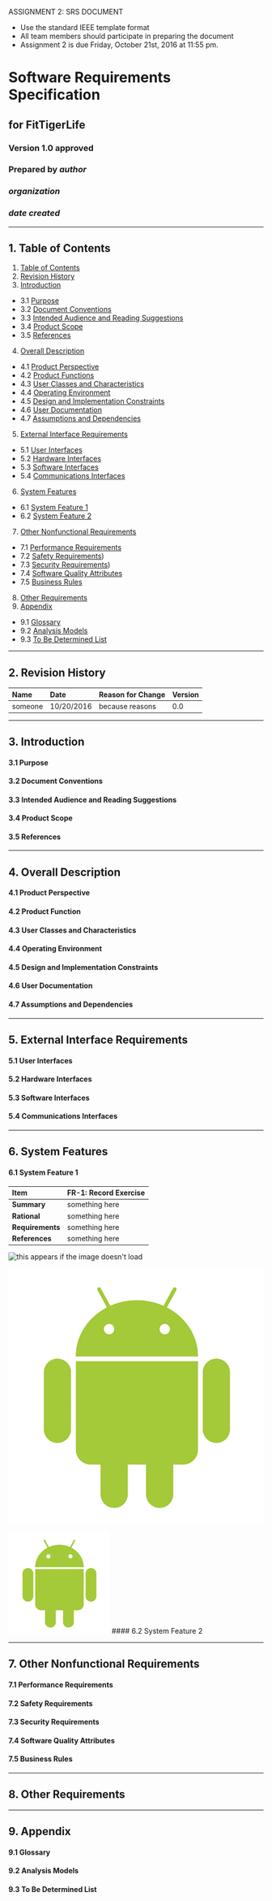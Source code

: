 ASSIGNMENT 2: SRS DOCUMENT
* Use the standard IEEE template format
* All team members should participate in
preparing the document
* Assignment 2 is due Friday, October 21st, 2016
at 11:55 pm.

# Software Requirements Specification
## for FitTigerLife
### Version 1.0 approved
### Prepared by *author*
### *organization*
### *date created*

---

## 1. Table of Contents
1. [Table of Contents](#1-table-of-contents)
2. [Revision History](#2-revision-history)
3. [Introduction](#3-introduction)
  * 3.1 [Purpose](#31-purpose)
  * 3.2 [Document Conventions](#32-document-conventions)
  * 3.3 [Intended Audience and Reading Suggestions](#33-intended-audience-and-reading-suggestions)
  * 3.4 [Product Scope](#34-product-scope)
  * 3.5 [References](#35-references)
4.	[Overall Description](#4-overall-description)
  * 4.1	[Product Perspective](#41-product-perspective)
  * 4.2	[Product Functions](#42-product-functions)
  * 4.3	[User Classes and Characteristics](#43-product-perspective)
  * 4.4	[Operating Environment](#44-operating-environment)
  * 4.5	[Design and Implementation Constraints](#45-design-and-implementation-constraints)
  * 4.6	[User Documentation](#46-user-documentation)
  * 4.7	[Assumptions and Dependencies](#47-assumptions-and-dependencies)
5. [External Interface Requirements](#5-external-interface-requirements)
  * 5.1	[User Interfaces](#51-user-interfaces)
  * 5.2	[Hardware Interfaces](#52-hardware-interfaces)
  * 5.3	[Software Interfaces](#53-software-interfaces)
  * 5.4	[Communications Interfaces](#54-communications-interfaces)
6. [System Features](#6-system-features)
  * 6.1	[System Feature 1](#61-system-feature-1)
  * 6.2	[System Feature 2](#62-system-feature-2)
7. [Other Nonfunctional Requirements](#7-other-nonfunctional-requirements)
  * 7.1	[Performance Requirements](#71-performance-requirements)
  * 7.2	[Safety Requirements](#72-safety-requirements))
  * 7.3	[Security Requirements](#73-security-requirements))
  * 7.4	[Software Quality Attributes](#74-software-quality-attributes)
  * 7.5	[Business Rules](#75-business-rules)
8. [Other Requirements](#8-other-requirements)
9. [Appendix](#9-appendix)
  * 9.1 [Glossary](#91-glossary)
  * 9.2 [Analysis Models](#92-analysis-models)
  * 9.3 [To Be Determined List](#93-to-be-determined-list)

---

## 2. Revision History

| Name | Date | Reason for Change | Version |
| :--- | :--- | :--- | :--- |
| someone | 10/20/2016 | because reasons | 0.0 |

---

## 3. Introduction

#### 3.1 Purpose

#### 3.2 Document Conventions

#### 3.3 Intended Audience and Reading Suggestions

#### 3.4 Product Scope

#### 3.5 References

---

## 4. Overall Description

#### 4.1 Product Perspective

#### 4.2 Product Function

#### 4.3 User Classes and Characteristics

#### 4.4 Operating Environment

#### 4.5 Design and Implementation Constraints

#### 4.6 User Documentation

#### 4.7 Assumptions and Dependencies

---

## 5. External Interface Requirements

#### 5.1 User Interfaces

#### 5.2 Hardware Interfaces

#### 5.3 Software Interfaces

#### 5.4 Communications Interfaces

---

## 6. System Features

#### 6.1 System Feature 1

| **Item** | **FR-1: Record Exercise** |
| :------- | :------------------------|
| **Summary** | something here |
| **Rational** | something here |
| **Requirements** | something here |
| **References** | something here |

![this appears if the image doesn't load](https://cnet4.cbsistatic.com/hub/i/2011/10/27/a66dfbb7-fdc7-11e2-8c7c-d4ae52e62bcc/android-wallpaper5_2560x1600_1.jpg "When you hover over the image this text appears")

![this appears if the image doesn't load](./doc/pics/android.jpg "When you hover over the image this text appears")

<img src="./doc/pics/android.jpg" width="200" height="200" />
#### 6.2 System Feature 2

---

## 7. Other Nonfunctional Requirements

#### 7.1 Performance Requirements

#### 7.2 Safety Requirements

#### 7.3 Security Requirements

#### 7.4 Software Quality Attributes

#### 7.5 Business Rules

---

## 8. Other Requirements

---

## 9. Appendix

#### 9.1 Glossary

#### 9.2 Analysis Models

#### 9.3 To Be Determined List
